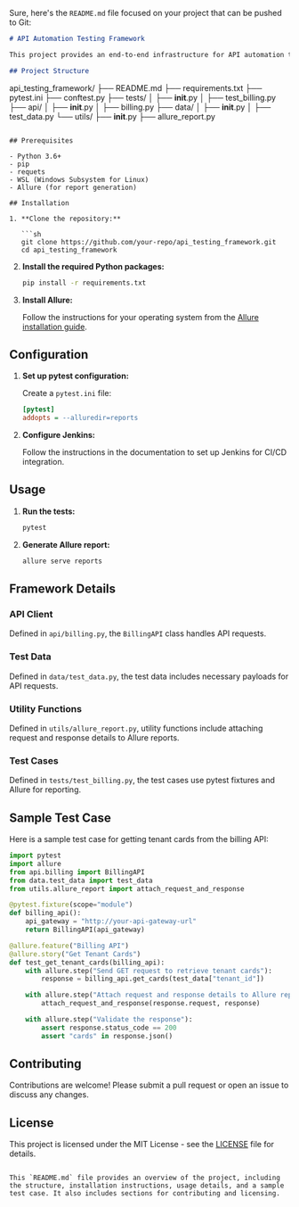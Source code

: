 Sure, here's the `README.md` file focused on your project that can be pushed to Git:

```markdown
# API Automation Testing Framework

This project provides an end-to-end infrastructure for API automation testing using Python, pytest, and Allure for reporting. It is designed to support API testing for multiple projects within a SaaS e-commerce platform.

## Project Structure

```
api_testing_framework/
├── README.md
├── requirements.txt
├── pytest.ini
├── conftest.py
├── tests/
│   ├── __init__.py
│   ├── test_billing.py
├── api/
│   ├── __init__.py
│   ├── billing.py
├── data/
│   ├── __init__.py
│   ├── test_data.py
└── utils/
    ├── __init__.py
    ├── allure_report.py
```

## Prerequisites

- Python 3.6+
- pip
- requets
- WSL (Windows Subsystem for Linux)
- Allure (for report generation)

## Installation

1. **Clone the repository:**

   ```sh
   git clone https://github.com/your-repo/api_testing_framework.git
   cd api_testing_framework
   ```

2. **Install the required Python packages:**

   ```sh
   pip install -r requirements.txt
   ```

3. **Install Allure:**

   Follow the instructions for your operating system from the [Allure installation guide](https://docs.qameta.io/allure/#_installing_a_commandline).

## Configuration

1. **Set up pytest configuration:**

   Create a `pytest.ini` file:

   ```ini
   [pytest]
   addopts = --alluredir=reports
   ```

2. **Configure Jenkins:**

   Follow the instructions in the documentation to set up Jenkins for CI/CD integration.

## Usage

1. **Run the tests:**

   ```sh
   pytest
   ```

2. **Generate Allure report:**

   ```sh
   allure serve reports
   ```

## Framework Details

### API Client

Defined in `api/billing.py`, the `BillingAPI` class handles API requests.

### Test Data

Defined in `data/test_data.py`, the test data includes necessary payloads for API requests.

### Utility Functions

Defined in `utils/allure_report.py`, utility functions include attaching request and response details to Allure reports.

### Test Cases

Defined in `tests/test_billing.py`, the test cases use pytest fixtures and Allure for reporting.

## Sample Test Case

Here is a sample test case for getting tenant cards from the billing API:

```python
import pytest
import allure
from api.billing import BillingAPI
from data.test_data import test_data
from utils.allure_report import attach_request_and_response

@pytest.fixture(scope="module")
def billing_api():
    api_gateway = "http://your-api-gateway-url"
    return BillingAPI(api_gateway)

@allure.feature("Billing API")
@allure.story("Get Tenant Cards")
def test_get_tenant_cards(billing_api):
    with allure.step("Send GET request to retrieve tenant cards"):
        response = billing_api.get_cards(test_data["tenant_id"])

    with allure.step("Attach request and response details to Allure report"):
        attach_request_and_response(response.request, response)

    with allure.step("Validate the response"):
        assert response.status_code == 200
        assert "cards" in response.json()
```

## Contributing

Contributions are welcome! Please submit a pull request or open an issue to discuss any changes.

## License

This project is licensed under the MIT License - see the [LICENSE](LICENSE) file for details.

```

This `README.md` file provides an overview of the project, including the structure, installation instructions, usage details, and a sample test case. It also includes sections for contributing and licensing.